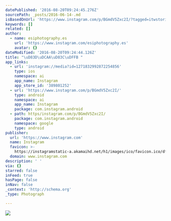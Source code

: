 ```yaml
---
datePublished: '2016-08-20T09:24:45.276Z'
sourcePath: _posts/2016-06-14-.md
isBasedOnUrl: 'https://www.instagram.com/p/BGmdV5Zxc2I/?tagged=itwstories'
keywords: []
related: []
author:
  - name: esiphotography.es
    url: 'https://www.instagram.com/esiphotography.es'
    avatar: {}
dateModified: '2016-08-20T09:24:44.126Z'
title: "\uD83D\uDCAA\uD83C\uDFFB "
app_links:
  - url: 'instagram://media?id=1271832992872254856'
    type: ios
    namespace: ai
    app_name: Instagram
    app_store_id: '389801252'
  - url: 'https://www.instagram.com/p/BGmdV5Zxc2I/'
    type: android
    namespace: ai
    app_name: Instagram
    package: com.instagram.android
  - path: https/instagram.com/p/BGmdV5Zxc2I/
    package: com.instagram.android
    namespace: google
    type: android
publisher:
  url: 'https://www.instagram.com'
  name: Instagram
  favicon: >-
    https://instagramstatic-a.akamaihd.net/h1/images/ico/favicon.ico/dfa85bb1fd63.ico
  domain: www.instagram.com
description: ' '
via: {}
starred: false
inFeed: true
hasPage: false
inNav: false
_context: 'http://schema.org'
_type: Photograph

---
```

![ ](https://s3-us-west-2.amazonaws.com/the-grid-img/p/3b5cb768bb2f3dcf6c9a8f789cf0843cfc664cbc.jpg)